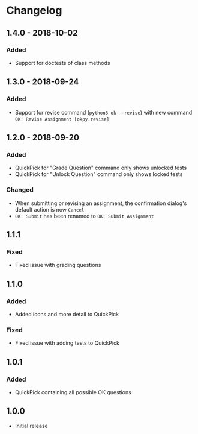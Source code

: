 # Changelog

## 1.4.0 - 2018-10-02
### Added
- Support for doctests of class methods

## 1.3.0 - 2018-09-24
### Added
- Support for revise command (`python3 ok --revise`) with new command `OK: Revise Assignment [okpy.revise]`

## 1.2.0 - 2018-09-20
### Added
- QuickPick for "Grade Question" command only shows unlocked tests
- QuickPick for "Unlock Question" command only shows locked tests 
### Changed
- When submitting or revising an assignment, the confirmation dialog's default action is now `Cancel`
- `OK: Submit` has been renamed to `OK: Submit Assignment`

## 1.1.1
### Fixed
- Fixed issue with grading questions

## 1.1.0
### Added
- Added icons and more detail to QuickPick
### Fixed
- Fixed issue with adding tests to QuickPick

## 1.0.1
### Added
- QuickPick containing all possible OK questions

## 1.0.0

- Initial release